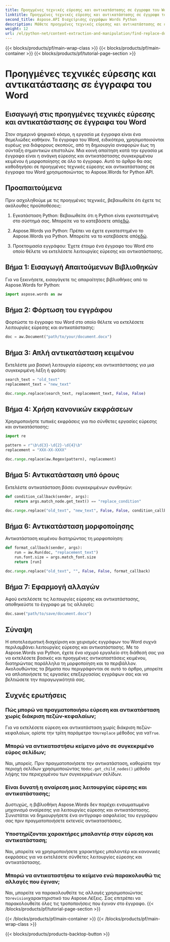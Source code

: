 ```yaml
---
title: Προηγμένες τεχνικές εύρεσης και αντικατάστασης σε έγγραφα του Word
linktitle: Προηγμένες τεχνικές εύρεσης και αντικατάστασης σε έγγραφα του Word
second_title: Aspose.API διαχείρισης εγγράφων Words Python
description: Μάθετε προηγμένες τεχνικές εύρεσης και αντικατάστασης σε έγγραφα του Word χρησιμοποιώντας το Aspose.Words για Python. Αντικαταστήστε κείμενο, χρησιμοποιήστε regex, μορφοποίηση και άλλα.
weight: 12
url: /el/python-net/content-extraction-and-manipulation/find-replace-documents/
---
```


{{< blocks/products/pf/main-wrap-class >}}
{{< blocks/products/pf/main-container >}}
{{< blocks/products/pf/tutorial-page-section >}}

# Προηγμένες τεχνικές εύρεσης και αντικατάστασης σε έγγραφα του Word


## Εισαγωγή στις προηγμένες τεχνικές εύρεσης και αντικατάστασης σε έγγραφα του Word

Στον σημερινό ψηφιακό κόσμο, η εργασία με έγγραφα είναι ένα θεμελιώδες καθήκον. Τα έγγραφα του Word, ειδικότερα, χρησιμοποιούνται ευρέως για διάφορους σκοπούς, από τη δημιουργία αναφορών έως τη σύνταξη σημαντικών επιστολών. Μια κοινή απαίτηση κατά την εργασία με έγγραφα είναι η ανάγκη εύρεσης και αντικατάστασης συγκεκριμένου κειμένου ή μορφοποίησης σε όλο το έγγραφο. Αυτό το άρθρο θα σας καθοδηγήσει σε προηγμένες τεχνικές εύρεσης και αντικατάστασης σε έγγραφα του Word χρησιμοποιώντας το Aspose.Words for Python API.

## Προαπαιτούμενα

Πριν ασχοληθούμε με τις προηγμένες τεχνικές, βεβαιωθείτε ότι έχετε τις ακόλουθες προϋποθέσεις:

1.  Εγκατάσταση Python: Βεβαιωθείτε ότι η Python είναι εγκατεστημένη στο σύστημά σας. Μπορείτε να το κατεβάσετε από[εδώ](https://www.python.org/downloads/).

2.  Aspose.Words για Python: Πρέπει να έχετε εγκατεστημένο το Aspose.Words για Python. Μπορείτε να το κατεβάσετε από[εδώ](https://releases.aspose.com/words/python/).

3. Προετοιμασία εγγράφου: Έχετε έτοιμο ένα έγγραφο του Word στο οποίο θέλετε να εκτελέσετε λειτουργίες εύρεσης και αντικατάστασης.

## Βήμα 1: Εισαγωγή Απαιτούμενων Βιβλιοθηκών

Για να ξεκινήσετε, εισαγάγετε τις απαραίτητες βιβλιοθήκες από το Aspose.Words for Python:

```python
import aspose.words as aw
```

## Βήμα 2: Φόρτωση του εγγράφου

Φορτώστε το έγγραφο του Word στο οποίο θέλετε να εκτελέσετε λειτουργίες εύρεσης και αντικατάστασης:

```python
doc = aw.Document("path/to/your/document.docx")
```

## Βήμα 3: Απλή αντικατάσταση κειμένου

Εκτελέστε μια βασική λειτουργία εύρεσης και αντικατάστασης για μια συγκεκριμένη λέξη ή φράση:

```python
search_text = "old_text"
replacement_text = "new_text"

doc.range.replace(search_text, replacement_text, False, False)
```

## Βήμα 4: Χρήση κανονικών εκφράσεων

Χρησιμοποιήστε τυπικές εκφράσεις για πιο σύνθετες εργασίες εύρεσης και αντικατάστασης:

```python
import re

pattern = r"\b\d{3}-\d{2}-\d{4}\b"
replacement = "XXX-XX-XXXX"

doc.range.replace(aw.Regex(pattern), replacement)
```

## Βήμα 5: Αντικατάσταση υπό όρους

Εκτελέστε αντικατάσταση βάσει συγκεκριμένων συνθηκών:

```python
def condition_callback(sender, args):
    return args.match_node.get_text() == "replace_condition"

doc.range.replace("old_text", "new_text", False, False, condition_callback)
```

## Βήμα 6: Αντικατάσταση μορφοποίησης

Αντικατάσταση κειμένου διατηρώντας τη μορφοποίηση:

```python
def format_callback(sender, args):
    run = aw.Run(doc, "replacement_text")
    run.font.size = args.match_font.size
    return [run]

doc.range.replace("old_text", "", False, False, format_callback)
```

## Βήμα 7: Εφαρμογή αλλαγών

Αφού εκτελέσετε τις λειτουργίες εύρεσης και αντικατάστασης, αποθηκεύστε το έγγραφο με τις αλλαγές:

```python
doc.save("path/to/save/document.docx")
```

## Σύναψη

Η αποτελεσματική διαχείριση και χειρισμός εγγράφων του Word συχνά περιλαμβάνει λειτουργίες εύρεσης και αντικατάστασης. Με το Aspose.Words για Python, έχετε ένα ισχυρό εργαλείο στη διάθεσή σας για να εκτελέσετε βασικές και προηγμένες αντικαταστάσεις κειμένου, διατηρώντας παράλληλα τη μορφοποίηση και το περιβάλλον. Ακολουθώντας τα βήματα που περιγράφονται σε αυτό το άρθρο, μπορείτε να απλοποιήσετε τις εργασίες επεξεργασίας εγγράφων σας και να βελτιώσετε την παραγωγικότητά σας.

## Συχνές ερωτήσεις

### Πώς μπορώ να πραγματοποιήσω εύρεση και αντικατάσταση χωρίς διάκριση πεζών-κεφαλαίων;

 Για να εκτελέσετε εύρεση και αντικατάσταση χωρίς διάκριση πεζών-κεφαλαίων, ορίστε την τρίτη παράμετρο του`replace` μέθοδος για να`True`.

### Μπορώ να αντικαταστήσω κείμενο μόνο σε συγκεκριμένο εύρος σελίδων;

 Ναι, μπορείς. Πριν πραγματοποιήσετε την αντικατάσταση, καθορίστε την περιοχή σελίδων χρησιμοποιώντας το`doc.get_child_nodes()` μέθοδο λήψης του περιεχομένου των συγκεκριμένων σελίδων.

### Είναι δυνατή η αναίρεση μιας λειτουργίας εύρεσης και αντικατάστασης;

Δυστυχώς, η βιβλιοθήκη Aspose.Words δεν παρέχει ενσωματωμένο μηχανισμό αναίρεσης για λειτουργίες εύρεσης και αντικατάστασης. Συνιστάται να δημιουργήσετε ένα αντίγραφο ασφαλείας του εγγράφου σας πριν πραγματοποιήσετε εκτενείς αντικαταστάσεις.

### Υποστηρίζονται χαρακτήρες μπαλαντέρ στην εύρεση και αντικατάσταση;

Ναι, μπορείτε να χρησιμοποιήσετε χαρακτήρες μπαλαντέρ και κανονικές εκφράσεις για να εκτελέσετε σύνθετες λειτουργίες εύρεσης και αντικατάστασης.

### Μπορώ να αντικαταστήσω το κείμενο ενώ παρακολουθώ τις αλλαγές που έγιναν;

 Ναι, μπορείτε να παρακολουθείτε τις αλλαγές χρησιμοποιώντας το`revision`χαρακτηριστικό του Aspose.Λέξεις. Σας επιτρέπει να παρακολουθείτε όλες τις τροποποιήσεις που έγιναν στο έγγραφο.
{{< /blocks/products/pf/tutorial-page-section >}}

{{< /blocks/products/pf/main-container >}}
{{< /blocks/products/pf/main-wrap-class >}}

{{< blocks/products/products-backtop-button >}}
